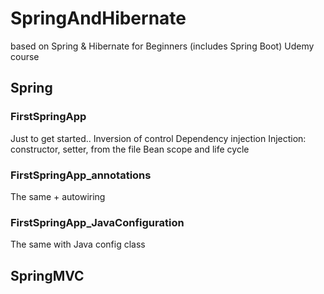 # SpringAndHibernate

 based on Spring & Hibernate for Beginners (includes Spring Boot) Udemy course
 
## Spring

### FirstSpringApp

 Just to get started..
 Inversion of control
 Dependency injection
 Injection: constructor, setter, from the file
 Bean scope and life cycle

### FirstSpringApp_annotations
 The same + autowiring
 
### FirstSpringApp_JavaConfiguration
 The same with Java config class

## SpringMVC

 